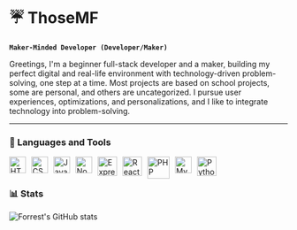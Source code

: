 # ☔ ThoseMF

**`Maker-Minded Developer (Developer/Maker)`**

Greetings, I'm a beginner full-stack developer and a maker, building my perfect digital and real-life environment with technology-driven problem-solving, one step at a time. Most projects are based on school projects, some are personal, and others are uncategorized. I pursue user experiences, optimizations, and personalizations, and I like to integrate technology into problem-solving.

---

### 🧰 Languages and Tools

<img alt="HTML" width="30px" align="left" style="vertical-align: middle; margin-right:10px;" src="https://cdn.jsdelivr.net/gh/devicons/devicon/icons/html5/html5-plain.svg" />
<img alt="CSS" width="30px" align="left" style="vertical-align: middle; margin-right:10px;" src="https://cdn.jsdelivr.net/gh/devicons/devicon/icons/css3/css3-plain.svg" />
<img alt="JavaScript" width="30px" align="left" style="vertical-align: middle; margin-right:10px;" src="https://cdn.jsdelivr.net/gh/devicons/devicon/icons/javascript/javascript-plain.svg" />
<img alt="NodeJS" width="30px" align="left" style="vertical-align: middle; margin-right:10px;" src="https://cdn.jsdelivr.net/gh/devicons/devicon/icons/nodejs/nodejs-original.svg" />
<img alt="Express" width="35px" align="left" style="vertical-align: middle; margin-right:10px;" src="https://cdn.jsdelivr.net/gh/devicons/devicon/icons/express/express-original.svg" />
<img alt="React" width="35px" align="left" style="vertical-align: middle; margin-right:10px;" src="https://cdn.jsdelivr.net/gh/devicons/devicon/icons/react/react-original.svg" />
<img alt="PHP" width="40px" align="left" style="vertical-align: middle; margin-right:10px;" src="https://cdn.jsdelivr.net/gh/devicons/devicon/icons/php/php-original.svg" />
<img alt="MySQL" width="30px" align="left" style="vertical-align: middle; margin-right:10px;" src="https://cdn.jsdelivr.net/gh/devicons/devicon/icons/mysql/mysql-original.svg" />
<img alt="Python" width="35px" align="left" style="vertical-align: middle; margin-right:10px;" src="https://cdn.jsdelivr.net/gh/devicons/devicon/icons/python/python-original.svg" />
<br />

#

### 📊 Stats

![Forrest's GitHub stats](https://github-readme-stats.vercel.app/api?username=thosemf&show_icons=true&theme=tokyonight)
<!-- ![GitHub Streak](https://streak-stats.demolab.com?user=thosemf&theme=gruvbox&border_radius=4.5) -->

